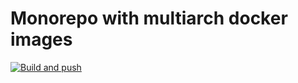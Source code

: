 # Monorepo with multiarch docker images
[![Build and push](https://github.com/zewelor/docker-images/actions/workflows/image.yml/badge.svg)](https://github.com/zewelor/docker-images/actions/workflows/image.yml)
